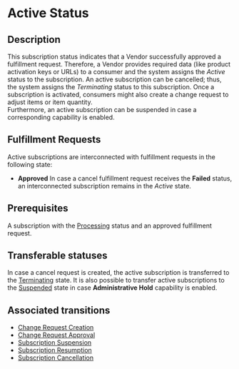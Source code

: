 # Active Status
## Description
This subscription status indicates that a Vendor successfully approved a fulfillment request. Therefore, a Vendor provides required data (like product activation keys or URLs) to a consumer and the system assigns the *Active* status to the subscription.
An active subscription can be cancelled; thus, the system assigns the *Terminating* status to this subscription.
Once a subscription is activated, consumers might also create a change request to adjust items or item quantity.  
Furthermore, an active subscription can be suspended in case a corresponding capability is enabled.
## Fulfillment Requests
Active subscriptions are interconnected with fulfillment requests in the following state:
* **Approved**
In case a cancel fulfillment request receives the **Failed** status, an interconnected subscription remains in the *Active* state.
## Prerequisites
A subscription with the [Processing](s-a-processing.html) status and an approved fulfillment request.
## Transferable statuses
In case a cancel request is created, the active subscription is transferred to the [Terminating](s-c-terminating.html) state.
It is also possible to transfer active subscriptions to the [Suspended](s-e-suspended.html) state in case **Administrative Hold** capability is enabled.
## Associated transitions
* [Change Request Creation](t-6-change-request.html)
* [Change Request Approval](t-7-change-approval.html)
* [Subscription Suspension](t-8-suspend.html)
* [Subscription Resumption](t-9-resume.html)
* [Subscription Cancellation](t-4-active-terminating.html)
